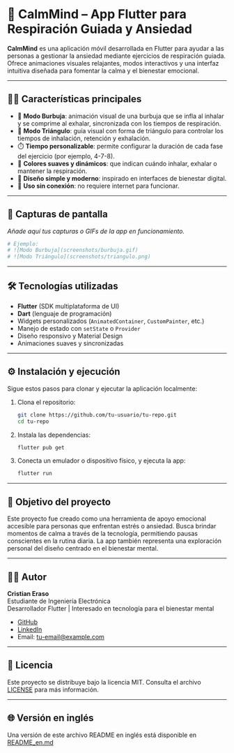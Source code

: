 # 🌿 CalmMind – App Flutter para Respiración Guiada y Ansiedad

**CalmMind** es una aplicación móvil desarrollada en Flutter para ayudar a las personas a gestionar la ansiedad mediante ejercicios de respiración guiada. Ofrece animaciones visuales relajantes, modos interactivos y una interfaz intuitiva diseñada para fomentar la calma y el bienestar emocional.

---

## 🧘‍♀️ Características principales

- 🎈 **Modo Burbuja**: animación visual de una burbuja que se infla al inhalar y se comprime al exhalar, sincronizada con los tiempos de respiración.
- 🔺 **Modo Triángulo**: guía visual con forma de triángulo para controlar los tiempos de inhalación, retención y exhalación.
- ⏱️ **Tiempo personalizable**: permite configurar la duración de cada fase del ejercicio (por ejemplo, 4-7-8).
- 🎨 **Colores suaves y dinámicos**: que indican cuándo inhalar, exhalar o mantener la respiración.
- 📱 **Diseño simple y moderno**: inspirado en interfaces de bienestar digital.
- 🔄 **Uso sin conexión**: no requiere internet para funcionar.

---

## 📸 Capturas de pantalla

_Añade aquí tus capturas o GIFs de la app en funcionamiento._

```bash
# Ejemplo:
# ![Modo Burbuja](screenshots/burbuja.gif)
# ![Modo Triángulo](screenshots/triangulo.png)
```

---

## 🛠️ Tecnologías utilizadas

- **Flutter** (SDK multiplataforma de UI)
- **Dart** (lenguaje de programación)
- Widgets personalizados (`AnimatedContainer`, `CustomPainter`, etc.)
- Manejo de estado con `setState` o `Provider`
- Diseño responsivo y Material Design
- Animaciones suaves y sincronizadas

---

## ⚙️ Instalación y ejecución

Sigue estos pasos para clonar y ejecutar la aplicación localmente:

1. Clona el repositorio:
   ```bash
   git clone https://github.com/tu-usuario/tu-repo.git
   cd tu-repo
   ```

2. Instala las dependencias:
   ```bash
   flutter pub get
   ```

3. Conecta un emulador o dispositivo físico, y ejecuta la app:
   ```bash
   flutter run
   ```

---

## 🎯 Objetivo del proyecto

Este proyecto fue creado como una herramienta de apoyo emocional accesible para personas que enfrentan estrés o ansiedad. Busca brindar momentos de calma a través de la tecnología, permitiendo pausas conscientes en la rutina diaria. La app también representa una exploración personal del diseño centrado en el bienestar mental.

---

## 👨‍💻 Autor

**Cristian Eraso**  
Estudiante de Ingeniería Electrónica  
Desarrollador Flutter | Interesado en tecnología para el bienestar mental  

- [GitHub](https://github.com/tu-usuario)  
- [LinkedIn](https://www.linkedin.com/in/tu-usuario)  
- Email: tu-email@example.com  

---

## 📄 Licencia

Este proyecto se distribuye bajo la licencia MIT. Consulta el archivo [LICENSE](LICENSE) para más información.

---

## 🌐 Versión en inglés

Una versión de este archivo README en inglés está disponible en [README_en.md](README_en.md)
